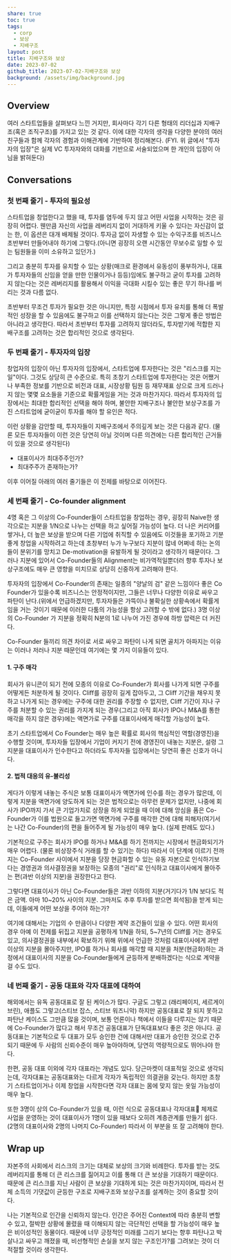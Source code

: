 ```yaml
---
share: true
toc: true
tags:
  - corp
  - 보상
  - 지배구조
layout: post
title: 지배구조와 보상
date: 2023-07-02
github_title: 2023-07-02-지배구조와 보상
background: /assets/img/background.jpg
---
```


## Overview

여러 스타트업들을 살펴보다 느낀 거지만, 회사마다 각기 다른 형태의 리더십과 지배구조(혹은 조직구조)를 가지고 있는 것 같다. 이에 대한 각자의 생각을 다양한 분야의 여러 친구들과 함께 각자의 경험과 이해관계에 기반하여 정리해본다. (FYI. 위 글에서 "투자자의 입장"은 실제 VC 투자자와의 대화를 기반으로 서술되었으며 한 개인의 입장이 아님을 밝혀둔다)


## Conversations

### 첫 번째 줄기 - 투자의 필요성

스타트업을 창업한다고 했을 때, 투자를 염두에 두지 않고 어떤 사업을 시작하는 것은 굉장히 어렵다. 웬만큼 자신의 사업을 레버리지 없이 거대하게 키울 수 있다는 자신감이 없는 한, 이 옵션은 대개 배제될 것이다. 투자금 없이 자생할 수 있는 수익구조를 비즈니스 초반부터 만들어내야 하기에 그렇다.(아니면 굉장히 오랜 시간동안 무보수로 일할 수 있는 팀원들을 이미 소유하고 있던가.) 

그리고 충분히 투자를 유치할 수 있는 상황(매크로 환경에서 유동성이 풍부하거나, 대표가 투자자들의 신임을 얻을 만한 인물이거나 등등)임에도 불구하고 굳이 투자를 고려하지 않는다는 것은 레버리지를 활용해서 이익을 극대화 시킬수 있는 좋은 무기 하나를 버리는 것과 다름 없다. 

초반부터 무조건 투자가 필요한 것은 아니지만, 특정 시점에서 투자 유치를 통해 더 폭발적인 성장을 할 수 있음에도 불구하고 이를 선택하지 않는다는 것은 그렇게 좋은 방법은 아니라고 생각한다. 따라서 초반부터 투자를 고려하지 않더라도, 투자받기에 적합한 지배구조를 고려하는 것은 합리적인 것으로 생각된다.

### 두 번째 줄기 - 투자자의 입장

창업자의 입장이 아닌 투자자의 입장에서, 스타트업에 투자한다는 것은 "리스크를 지는 일"이다. 그것도 상당히 큰 수준으로. 특히 초창기 스타트업에 투자한다는 것은 어쨌거나 부족한 정보를 기반으로 비전과 대표, 시장상황 팀원 등 재무재표 상으로 크게 드러나지 않는 몇몇 요소들을 기준으로 확률게임을 거는 것과 마찬가지다. 따라서 투자자의 입장에서는 최대한 합리적인 선택을 해야 하며, 불안한 지배구조나 불안한 보상구조를 가진 스타트업에 굳이굳이 투자를 해야 할 유인은 적다. 

이런 상황을 감안할 때, 투자자들이 지배구조에서 주의깊게 보는 것은 다음과 같다. (물론 모든 투자자들이 이런 것은 당연히 아닐 것이며 다른 의견에는 다른 합리적인 근거들이 있을 것으로 생각된다)

- 대표이사가 최대주주인가?
- 최대주주가 존재하는가?

이후 이어질 아래의 여러 줄기들은 이 전제를 바탕으로 이어진다.


### 세 번째 줄기 - Co-founder alignment

4명 혹은 그 이상의 Co-Founder들이 스타트업을 창업하는 경우, 굉장히 Naive한 생각으로는 지분을 1/N으로 나누는 선택을 하고 싶어질 가능성이 높다. 더 나은 커리어를 쌓거나, 더 높은 보상을 받으며 다른 기업에 취직할 수 있음에도 이것들을 포기하고 기분좋게 창업을 시작하려고 하는데 초창부터 누가 누구보다 지분이 많네 어쩌네 하는 논의들이 분위기를 망치고 De-motivation을 유발하게 될 것이라고 생각하기 때문이다. 그러나 지분에 있어서 Co-Founder들의 Alignment는 비가역적일뿐더러 향후 투자나 보상구조에도 매우 큰 영향을 미치므로 상당히 신중하게 고려해야 한다.

투자자의 입장에서 Co-Founder의 존재는 일종의 "양날의 검" 같은 느낌이다
좋은 Co Founder가 있을수록 비즈니스는 안정적이지만, 그들은 너무나 다양한 이유로 싸우고 파탄이 난다.(위에서 언급하겠지만, 투자자들은 가뜩이나 불확실한 상황속에서 확률게임을 거는 것이기 때문에 이러한 다툼의 가능성을 항상 고려할 수 밖에 없다.) 3명 이상의 Co-Founder 가 지분을 정확히 N분의 1로 나누어 가진 경우에 하방 압력은 더 커진다.

Co-Founder 들끼리 의견 차이로 서로 싸우고 파탄이 나게 되면 골치가 아파지는 이유는 이러나 저러나 지분 때문인데 여기에는 몇 가지 이유들이 있다.

#### 1. 구주 매각

회사가 유니콘이 되기 전에 모종의 이유로 Co-Founder가 회사를 나가게 되면 구주를 어떻게든 처분하게 될 것이다. Cliff를 굉장히 길게 잡아두고, 그 Cliff 기간을 채우지 못하고 나가게 되는 경우에는 구주에 대한 권리를 주장할 수 없지만, Cliff 기간이 지나 구주를 처분할 수 있는 권리를 가지게 되는 경우(그리고 아직 회사가 IPO나 M&A를 통한 매각을 하지 않은 경우)에는 액면가로 구주를 대표이사에게 매각할 가능성이 높다.

초기 스타트업에서 Co Founder는 매우 높은 확률로 회사의 핵심적인 역할(경영진)을 수행할 것이며, 투자자들 입장에서 기업이 커지기 전에 경영진이 내놓는 지분은, 설령 그 지분을 대표이사가 인수한다고 하더라도 투자자들 입장에서는 당연히 좋은 신호가 아니다.

#### 2. 법적 대응의 유-불리성

게다가 이렇게 내놓는 주식은 보통 대표이사가 액면가에 인수를 하는 경우가 많은데, 이렇게 지분을 액면가에 양도하게 되는 것은 법적으로는 아무런 문제가 없지만, 나중에 회사가 IPO까지 가서 큰 기업가치로 상장을 하게 되었을 때 이에 대해 앙심을 품은 Co-Founder가 이를 법원으로 들고가면 액면가에 구주를 매각한 건에 대해 피해자(여기서는 나간 Co-Founder)의 편을 들어주게 될 가능성이 매우 높다. (실제 판례도 있다.)

기본적으로 구주는 회사가 IPO를 하거나 M&A를 하기 전까지는 시장에서 현금화되기가 매우 어렵다. (물론 비상장주식 거래를 할 수 있기는 하다) 따라서 이 단계에 이르기 전까지는 Co-Founder 사이에서 지분을 당장 현금화할 수 있는 유동 자본으로 인식하기보다는 경영권과 의사결정권을 보장하는 모종의 "권리"로 인식하고 대표이사에게 몰아주는 편(과반 이상의 지분)을 권장한다고 한다.

그렇다면 대표이사가 아닌 Co-Founder들은 과반 이하의 지분(거기다가 1/N 보다도 적은 금액. 아마 10~20% 사이의 지분. 그마저도 추후 투자를 받으면 희석됨)을 받게 되는데, 이들에게 어떤 보상을 주어야 하는가? 

여기에 대해서는 기업의 수 만큼이나 다양한 계약 조건들이 있을 수 있다. 어떤 회사의 경우 아예 이 전제를 뒤집고 지분을 공평하게 1/N을 하되, 5~7년의 Cliff를 거는 경우도 있고, 의사결정권을 내부에서 확보하기 위해 위에서 언급한 것처럼 대표이사에게 과반 이상의 지분을 몰아주지만, IPO를 하거나 회사를 매각할 때
지분을 처분(현금화)하는 과정에서 대표이사의 지분을 Co-Founder들에게 균등하게 분배하겠다는 식으로 계약을 걸 수도 있다.


### 네 번째 줄기 - 공동 대표와 각자 대표에 대하여

해외에서는 유독 공동대표로 잘 된 케이스가 많다. 구글도 그렇고 (래리페이지, 세르게이 브린), 애플도 그렇고(스티브 잡스, 스티브 워즈니악) 하지만 공동대표로 잘 되지 못하고 파탄난 케이스도 그만큼 많을 것이며, 보통 언론이나 책에서 이들을 다루지는 않기 때문에 Co-Founder가 많다고 해서 무조건 공동대표가 단독대표보다 좋은 것은 아니다. 공동대표는 기본적으로 두 대표가 모두 승인한 건에 대해서만 대표가 승인한 것으로 간주되기 때문에 두 사람의 신뢰수준이 매우 높아야하며, 당연히 역량적으로도 뛰어나야 한다.

한편, 공동 대표 이외에 각자 대표라는 개념도 있다. 당근마켓이 대표적일 것으로 생각되는데, 각자대표는 공동대표와는 다르게 각자가 독립적인 의결권을 갖는다. 하지만 초창기 스타트업이거나 이제 창업을 시작한다면 각자 대표는 몸에 맞지 않는 옷일 가능성이 매우 높다. 

또한 3명이 상의 Co-Founder가 있을 때, 이런 식으로 공동대표나 각자대표 체제로 사업을 운영하는 것이 대표이사가 1명이 있을 때보다 오히려 계층관계를 만들기 쉽다. (2명의 대표이사와 2명의 나머지 Co-Founder) 따라서 이 부분을 또 잘 고려해야 한다.


## Wrap up

자본주의 사회에서 리스크의 크기는 대체로 보상의 크기와 비례한다. 투자를 받는 것도 레버리지를 통해 더 큰 리스크를 짊어지고 이를 통해 더 큰 보상을 기대하기 때문이다. 때문에 큰 리스크를 지닌 사람이 큰 보상을 기대하게 되는 것은 마찬가지이며, 따라서 전체 소득의 기댓값이 균등한 구조로 지배구조와 보상구조를 설계하는 것이 중요할 것이다.

나는 기본적으로 인간을 신뢰하지 않는다. 인간은 주어진 Context에 따라 충분히 변할 수 있고, 절박한 상황에 몰렸을 때 이해되지 않는 극단적인 선택을 할 가능성이 매우 높은 비이성적인 동물이다. 때문에 너무 긍정적인 미래를 그리기 보다는 향후 파탄나고 박살나고 싸우고 깨졌을 때, 비선형적인 손실을 보지 않는 구조인가?를 그려보는 것이 더 적절할 것이라 생각한다.